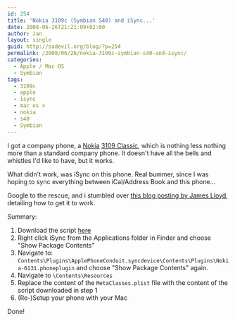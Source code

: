 ```yaml
---
id: 254
title: 'Nokia 3109c (Symbian S40) and iSync...'
date: 2008-06-26T21:21:09+02:00
author: Jan
layout: single
guid: http://sadevil.org/blog/?p=254
permalink: /2008/06/26/nokia-3109c-symbian-s40-and-isync/
categories:
  - Apple / Mac OS
  - Symbian
tags:
  - 3109c
  - apple
  - isync
  - mac os x
  - nokia
  - s40
  - Symbian
---
```

I got a company phone, a [Nokia](http://www.nokia.com) [3109 Classic](http://www.nokia.co.uk/A4423231), which is nothing less nothing more than a standard company phone. It doesn't have all the bells and whistles I'd like to have, but it works.

What didn't work, was iSync on this phone. Real bummer, since I was hoping to sync everything between iCal/Address Book and this phone...

Google to the rescue, and i stumbled over [this blog posting by James Lloyd](https://jameslloydjames.blogspot.be/p/nokia-series-40-isync-plugin.html), detailing how to get it to work.

Summary:

  1. Download the script [here](https://jameslloydjames.blogspot.be/p/nokia-series-40-isync-plugin.html)
  2. Right click iSync from the Applications folder in Finder and choose "Show Package Contents"
  3. Navigate to: `Contents\Plugins\ApplePhoneConduit.syncdevice\Contents\Plugins\Nokia-6131.phoneplugin` and choose "Show Package Contents" again.
  4. Navigate to `\Contents\Resources`
  5. Replace the content of the `MetaClasses.plist` file with the content of the script downloaded in step 1
  6. (Re-)Setup your phone with your Mac

Done!